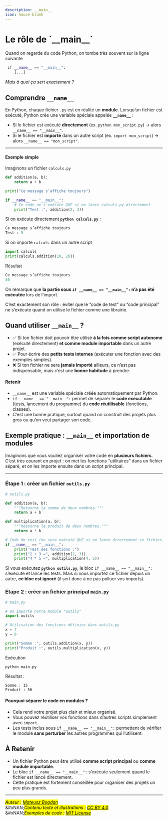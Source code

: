 ```yaml
---
description: __main__
icon: house-blank
---
```


# Le rôle de \`\_\_main\_\_\`

Quand on regarde du code Python, on tombe très souvent sur la ligne suivante

```python
 ​if __name__ == "__main__":
    [...]
```

_Mais à quoi ça sert exactement ?_

## Comprendre `__name__` <a href="#comprendre-__name" id="comprendre-__name"></a>

En Python, chaque fichier `.py` est en réalité un **module**. Lorsqu’un fichier est exécuté, Python crée une variable spéciale appelée **`__name__`** :

* Si le fichier est exécuté **directement** (ex. `python mon_script.py`) → alors `__name__ == "__main__"`.
* Si le fichier est **importé** dans un autre script (ex. `import mon_script`) → alors `__name__ == "mon_script"`.

***

#### Exemple simple <a href="#exemple-simple" id="exemple-simple"></a>

Imaginons un fichier `calculs.py`&#x20;

```python
def addition(a, b):
    return a + b

print("Ce message s’affiche toujours")

if __name__ == "__main__":
    # Ce code ne s'exécute QUE si on lance calculs.py directement
    print("Test :", addition(2, 3))
```

Si on exécute directement **`python calculs.py`** :

```python
Ce message s’affiche toujours
Test : 5
```

Si on importe `calculs` dans un autre script&#x20;

```python
import calculs
print(calculs.addition(10, 20))
```

Résultat&#x20;

```python
Ce message s’affiche toujours
30
```

On remarque que **la partie sous `if __name__ == "__main__":` n’a pas été exécutée** lors de l’import.&#x20;

C’est exactement son rôle : éviter que le “code de test” ou “code principal” ne s’exécute quand on utilise le fichier comme une librairie.

## Quand utiliser `__main__` ? <a href="#quand-utiliser-__main" id="quand-utiliser-__main"></a>

* ✅ Si ton fichier doit pouvoir être utilisé **à la fois comme script autonome** (exécuté directement) **et comme module importable** dans un autre projet.
* ✅ Pour écrire des **petits tests internes** (exécuter une fonction avec des exemples simples).
* ❌ Si ton fichier ne sera **jamais importé** ailleurs, ce n’est pas indispensable, mais c’est une **bonne habitude** à prendre.

#### Retenir <a href="#retenir" id="retenir"></a>

* `__name__` est une variable spéciale créée automatiquement par Python.
* `if __name__ == "__main__":` permet de séparer le **code exécutable** (tests, lancement du programme) du **code réutilisable** (fonctions, classes).
* C’est une bonne pratique, surtout quand on construit des projets plus gros ou qu’on veut partager son code.

## Exemple pratique : `__main__` et importation de modules <a href="#exemple-pratique-__main__-et-importation-de-modules" id="exemple-pratique-__main__-et-importation-de-modules"></a>

Imaginons que vous vouliez organiser votre code en **plusieurs fichiers**. C’est très courant en projet : on met les fonctions “utilitaires” dans un fichier séparé, et on les importe ensuite dans un script principal.

***

### Étape 1 : créer un fichier `outils.py` <a href="#etape-1-creer-un-fichier-outils.py" id="etape-1-creer-un-fichier-outils.py"></a>

```python
# outils.py

def addition(a, b):
    """Retourne la somme de deux nombres."""
    return a + b

def multiplication(a, b):
    """Retourne le produit de deux nombres."""
    return a * b

# Code de test (ne sera exécuté QUE si on lance directement ce fichier)
if __name__ == "__main__":
    print("Test des fonctions :")
    print("2 + 3 =", addition(2, 3))
    print("4 * 5 =", multiplication(4, 5))
```

Si vous exécutez **`python outils.py`**, le bloc `if __name__ == "__main__":` s’exécute et lance les tests. Mais si vous importez ce fichier depuis un autre, **ce bloc est ignoré** (il sert donc à ne pas polluer vos imports).

### Étape 2 : créer un fichier principal `main.py` <a href="#etape-2-creer-un-fichier-principal-main.py" id="etape-2-creer-un-fichier-principal-main.py"></a>

```python
# main.py

# On importe notre module "outils"
import outils

# Utilisation des fonctions définies dans outils.py
x = 7
y = 8

print("Somme :", outils.addition(x, y))
print("Produit :", outils.multiplication(x, y))
```

Exécution&#x20;

```
python main.py
```

Résultat :

```
Somme : 15
Produit : 56
```

#### Pourquoi séparer le code en modules ? <a href="#pourquoi-separer-le-code-en-modules" id="pourquoi-separer-le-code-en-modules"></a>

* Cela rend votre projet plus clair et mieux organisé.
* Vous pouvez réutiliser vos fonctions dans d’autres scripts simplement avec `import`.
* Les tests inclus sous `if __name__ == "__main__":` permettent de vérifier le module **sans perturber** les autres programmes qui l’utilisent.

## À Retenir <a href="#retenir-1" id="retenir-1"></a>

* Un fichier Python peut être utilisé **comme script principal** ou **comme module importable**.
* Le bloc `if __name__ == "__main__":` s’exécute seulement quand le fichier est lancé directement.
* Cette pratique est fortement conseillée pour organiser des projets un peu plus grands.

***

_<mark style="color:$info;">Auteur :</mark>_ [_<mark style="color:$info;">Mateusz Bogdan</mark>_](https://matbog.github.io/)\
&#xNAN;_<mark style="color:$info;">Contenu texte et illustrations :</mark>_ [_<mark style="color:$info;">CC BY 4.0</mark>_](https://creativecommons.org/licenses/by/4.0/)\
&#xNAN;_<mark style="color:$info;">Exemples de code :</mark>_ [_<mark style="color:$info;">MIT License</mark>_](https://opensource.org/licenses/MIT)
